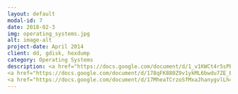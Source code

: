 ```yaml
---
layout: default
modal-id: 7
date: 2018-02-3
img: operating_systems.jpg
alt: image-alt
project-date: April 2014
client: dd, gdisk, hexdump
category: Operating Systems
description: <a href="https://docs.google.com/document/d/1_v1KWCt4r5sPBRcZ9QV7YVziozI1TECIJXCTdP1DoXQ/edit?usp=sharing">UEFI PXE Booting, General Booting Concepts</a>
<a href="https://docs.google.com/document/d/178qFK880Z9v1ykML6bwdu7ZE_E1xgx1ruWlqBwxvYV0/edit?usp=sharing">UEFI Secure Boot in Details, inspecting all the chain of trust</a>
<a href="https://docs.google.com/document/d/17MheaTCrzoSfMxaJhanygvlLh4eKBOBsEADSyv9GmwM/edit?usp=sharing">Understanding the Complete Booting Process</a>
---
```

